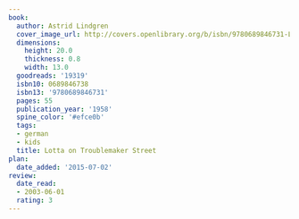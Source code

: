 ```yaml
---
book:
  author: Astrid Lindgren
  cover_image_url: http://covers.openlibrary.org/b/isbn/9780689846731-L.jpg
  dimensions:
    height: 20.0
    thickness: 0.8
    width: 13.0
  goodreads: '19319'
  isbn10: 0689846738
  isbn13: '9780689846731'
  pages: 55
  publication_year: '1958'
  spine_color: '#efce0b'
  tags:
  - german
  - kids
  title: Lotta on Troublemaker Street
plan:
  date_added: '2015-07-02'
review:
  date_read:
  - 2003-06-01
  rating: 3
---
```

